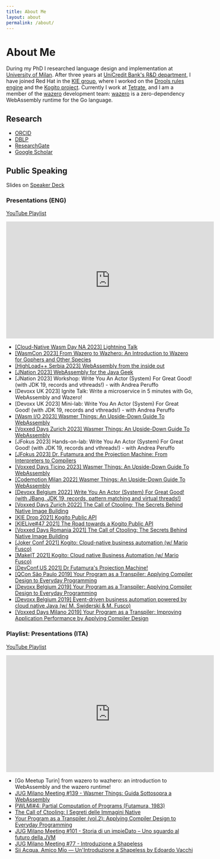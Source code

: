 ```yaml
---
title: About Me
layout: about
permalink: /about/
---
```


# About Me


During my PhD I researched language design and implementation at [University of Milan](https://www.di.unimi.it). After three years at [UniCredit Bank's R&D department](https://unicredit.eu), I have joined Red Hat in the [KIE group](https://www.kie.org), where I worked on the [Drools rules engine](https://drools.org) and the [Kogito project](https://kogito.kie.org). Currently I work at [Tetrate](https://tetrate.io), and I am a member of the [wazero](https://wazero.io) development team: [wazero](https://wazero.io) is a zero-dependency WebAssembly runtime for the Go language.

## Research

- [ORCID](https://orcid.org/0000-0001-7174-1621)
- [DBLP](https://dblp.org/pid/129/2265.html)
- [ResearchGate](https://www.researchgate.net/profile/Edoardo-Vacchi/research)
- [Google Scholar](https://scholar.google.com/citations?user=G6mbsh0AAAAJ)

## Public Speaking

Slides on [Speaker Deck](https://speakerdeck.com/evacchi)

### Presentations (ENG)

  [YouTube Playlist](https://www.youtube.com/playlist?list=PLJIBlzfhfvVhM7Nfjmf2_Z_M8EkbndbUG)

  <iframe width="560" height="315" src="https://www.youtube.com/embed/videoseries?list=PLJIBlzfhfvVhM7Nfjmf2_Z_M8EkbndbUG" title="YouTube video player" frameborder="0" allow="accelerometer; autoplay; clipboard-write; encrypted-media; gyroscope; picture-in-picture" allowfullscreen></iframe>

  * [[Cloud-Native Wasm Day NA 2023] Lightning Talk](https://www.youtube.com/watch?v=14dJXBhNK80)
  * [[WasmCon 2023] From Wazero to Wazhero: An Introduction to Wazero for Gophers and Other Species](https://www.youtube.com/watch?v=j09Svvvtd0E)
  * [[HighLoad++ Serbia 2023] WebAssembly from the inside out](https://www.youtube.com/watch?v=93NL17DYNQs)
  * [[JNation 2023] WebAssembly for the Java Geek](https://www.youtube.com/watch?v=PRL05TZtxpM)
  * [JNation 2023] Workshop: Write You An Actor (System) For Great Good! (with JDK 19, records and vthreads!) - with Andrea Peruffo
  * [Devoxx UK 2023] Ignite Talk: Write a microservice in 5 minutes with Go, WebAssembly and Wazero!
  * [Devoxx UK 2023] Mini-lab: Write You An Actor (System) For Great Good! (with JDK 19, records and vthreads!) - with Andrea Peruffo
  * [[Wasm I/O 2023] Wasmer Things: An Upside-Down Guide To WebAssembly](https://www.youtube.com/watch?v=5nDuj1R9PhM)
  * [[Voxxed Days Zurich 2023] Wasmer Things: An Upside-Down Guide To WebAssembly](https://www.youtube.com/watch?v=GAbeovldGCs)
  * [JFokus 2023] Hands-on-lab: Write You An Actor (System) For Great Good! (with JDK 19, records and vthreads!) - with Andrea Peruffo
  * [[JFokus 2023] Dr. Futamura and the Projection Machine: From Interpreters to Compilers](https://www.youtube.com/watch?v=ek8ZSGyDMLk) 
  * [[Voxxed Days Ticino 2023] Wasmer Things: An Upside-Down Guide To WebAssembly](https://www.youtube.com/watch?v=1dcRZ-r-Rbs)
  * [[Codemotion Milan 2022] Wasmer Things: An Upside-Down Guide To WebAssembly](https://talks.codemotion.com/wasmer-things-an-upside-down-guide-to-we)
  * [[Devoxx Belgium 2022] Write You An Actor (System) For Great Good! (with JBang, JDK 19, records, pattern matching and virtual threads!)](https://www.youtube.com/watch?v=TOL3zpn1vvQ)
  * [[Voxxed Days Zurich 2022] The Call of Ctooling: The Secrets Behind Native Image Building](https://www.youtube.com/watch?v=kpnEp08PJDs)
  * [[KIE Drop 2021] Kogito Public API](https://www.youtube.com/watch?v=j5_QpetYXIA)
  * [[KIELive#47 2021] The Road towards a Kogito Public API](https://www.youtube.com/watch?v=CbTkr0JJ3cA)
  * [[Voxxed Days Romania 2021] The Call of Ctooling: The Secrets Behind Native Image Building](https://www.youtube.com/watch?v=7QM4KLaRRRQ)
  * [[Joker Conf 2021] Kogito: Cloud-native business automation (w/ Mario Fusco)](https://www.youtube.com/watch?v=aCqVof3MUng)
  * [[MakeIT 2021] Kogito: Cloud native Business Automation (w/ Mario Fusco)](https://www.youtube.com/watch?v=SzewJN5Z1tE)
  * [[DevConf.US 2021] Dr Futamura's Projection Machine!](https://www.youtube.com/watch?v=FsLhiJ_QDH8)
  * [[QCon São Paulo 2019] Your Program as a Transpiler: Applying Compiler Design to Everyday Programming](https://www.youtube.com/watch?v=BUrY6On1SxM)
  * [[Devoxx Belgium 2019] Your Program as a Transpiler: Applying Compiler Design to Everyday Programming](https://www.youtube.com/watch?v=x-xTDfyMZCI)
  * [[Devoxx Belgium 2019] Event-driven business automation powered by cloud native Java (w/ M. Swiderski & M. Fusco)](https://www.youtube.com/watch?v=KBkX6v57Jbo)
  * [[Voxxed Days Milano 2019] Your Program as a Transpiler: Improving Application Performance by Applying Compiler Design](https://www.youtube.com/watch?v=TWfigR9wGsA)

### Playlist: Presentations (ITA)

  [YouTube Playlist](https://www.youtube.com/playlist?list=PLJIBlzfhfvVjCXsrCczDXbnGRGTQmcRwq)

  <iframe width="560" height="315" src="https://www.youtube.com/embed/videoseries?list=PLJIBlzfhfvVjCXsrCczDXbnGRGTQmcRwq" title="YouTube video player" frameborder="0" allow="accelerometer; autoplay; clipboard-write; encrypted-media; gyroscope; picture-in-picture" allowfullscreen></iframe>

  * [Go Meetup Turin] from wazero to wazhero: an introduction to WebAssembly and the wazero runtime!
  * [JUG Milano Meeting #139 - Wasmer Things: Guida Sottosopra a WebAssembly](https://youtu.be/cNuBvQVq5_0)    
  * [PWLMI#4: Partial Computation of Programs (Futamura, 1983)](https://www.youtube.com/watch?v=XVYT_zefb50)
  * [The Call of Ctooling: I Segreti delle Immagini Native](https://www.youtube.com/watch?v=Jr2Xc32Tskc)
  * [Your Program as a Transpiler (vol.2): Applying Compiler Design to Everyday Programming](https://www.youtube.com/watch?v=gvYPvTSAoHg)
  * [JUG Milano Meeting #101 - Storia di un impieDato – Uno sguardo al futuro della JVM](https://www.youtube.com/watch?v=_3_iP91PHfM)
  * [JUG Milano Meeting #77 - Introduzione a Shapeless](https://www.youtube.com/watch?v=8KQ9Iuj3bns)
  * [Sii Acqua, Amico Mio — Un'Introduzione a Shapeless by Edoardo Vacchi](https://www.youtube.com/watch?v=SSJOEqMqou8)

